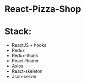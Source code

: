 # React-Pizza-Shop
# Stack:
* ReactJS + hooks
* Redux
* Redux-thunk
* React-Router
* Axios
* React-skeleton
* Json-server


